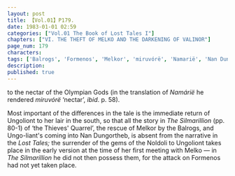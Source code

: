 ```yaml
---
layout: post
title: 【Vol.01】P179.
date: 1983-01-01 02:59
categories: ["Vol.01 The Book of Lost Tales I"]
chapters: ["VI. THE THEFT OF MELKO AND THE DARKENING OF VALINOR"]
page_num: 179
characters: 
tags: ['Balrogs', 'Formenos', 'Melkor', 'miruvórë', 'Namarië', 'Nan Dungortheb', 'Noldoli', 'Olympians', 'Silmarillion, The', 'Ungoliant', 'Ungoliont']
description: 
published: true
---
```


<p style="text-indent: 0;">
to the nectar of the Olympian Gods (in the translation of <I>Namárië</I> he rendered <I>miruvórë</I> ‘nectar’, <I>ibid</I>. p. 58).
</p>

Most important of the differences in the tale is the immediate return of Ungoliont to her lair in the south, so that all the story in <I>The Silmarillion</I> (pp. 80-1) of ‘the Thieves' Quarrel’, the rescue of Melkor by the Balrogs, and Ungo-liant's coming into Nan Dungortheb, is absent from the narrative in the <I>Lost Tales;</I> the surrender of the gems of the Noldoli to Ungoliont takes place in the early version at the time of her first meeting with Melko — in <I>The Silmarillion</I> he did not then possess them, for the attack on Formenos had not yet taken place.

